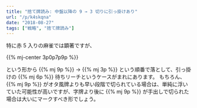 ```yaml
---
title: "捨て牌読み: 中盤以降の 9 → 3 切りに引っ掛けあり"
url: "/p/k4skqna"
date: "2018-08-27"
tags: ["戦略", "捨て牌読み"]
---
```


特に赤 5 入りの麻雀では顕著ですが、

{{% mj-center 3p0p7p9p %}}

という形から {{% mj 9p %}} → {{% mj 3p %}} という順番で落として、引っ掛けの {{% mj 6p %}} 待ちリーチというケースがまれにあります。
もちろん、{{% mj 9p %}} がオタ風牌よりも早い段階で切られている場合は、単純に浮いていた可能性が高いですが、字牌より後に {{% mj 9p %}} が手出しで切られた場合は大いにマークすべき形でしょう。


